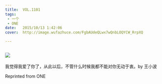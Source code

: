 ```yaml
---
title:	VOL.1101
tags:
 - 一个
 - ONE
date:	2015/10/13 1:42:06
cover:	http://image.wufazhuce.com/FgbAUdeQLwx7wQnbLOQYCW_RrpXQ

---
```

![](http://image.wufazhuce.com/FgbAUdeQLwx7wQnbLOQYCW_RrpXQ)
---

我觉得我爱了你了，从此以后，不管什么时候我都不能对你无动于衷。by 王小波
 
Reprinted from ONE
